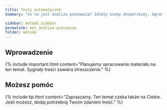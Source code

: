 ```yaml
---
title: Testy automatyczne
Summary: "Co to jest analiza poznawcza? Zalety oceny eksperckiej. Ograniczenia oceny eksperckiej. "

sidebar: metoda_sidebar
permalink: met_analiza-poznawcza
folder: metoda
---
```


## Wprowadzenie

{% include important.html content="Planujemy opracowanie materiału na ten temat. Sygnały treści zawiera streszczenie." %}

## Możesz pomóc

{% include tip.html content="Zapraszamy. Ten temat czeka także na Ciebie. Jeśli możesz, dodaj potrzebną Twoim zdaniem treść." %}


   





